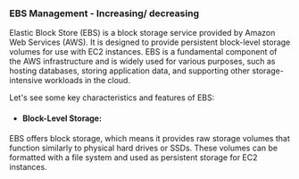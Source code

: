 ### EBS Management - Increasing/ decreasing

Elastic Block Store (EBS) is a block storage service provided by Amazon Web Services (AWS). It is designed to provide persistent block-level storage volumes for use with EC2 instances. EBS is a fundamental component of the AWS infrastructure and is widely used for various purposes, such as hosting databases, storing application data, and supporting other storage-intensive workloads in the cloud.

Let's see some key characteristics and features of EBS:

* #### Block-Level Storage: 
EBS offers block storage, which means it provides raw storage volumes that function similarly to physical hard drives or SSDs. These volumes can be formatted with a file system and used as persistent storage for EC2 instances.

